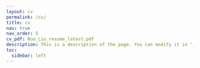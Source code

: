 ```yaml
---
layout: cv
permalink: /cv/
title: cv
nav: true
nav_order: 5
cv_pdf: Nuo_Liu_resume_latest.pdf
description: This is a description of the page. You can modify it in '_pages/cv.md'. You can also change or remove the top pdf download button.
toc:
  sidebar: left
---
```

